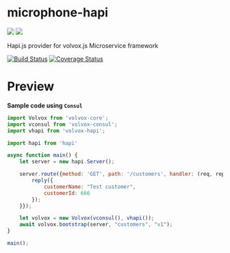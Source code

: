 # microphone-hapi
![](https://avatars3.githubusercontent.com/u/16361502?v=3&s=200)  ![](http://svgporn.com/logos/hapi.svg)  

Hapi.js provider for volvox.js Microservice framework

[![Build Status](https://travis-ci.org/volvoxjs/volvox-hapi.svg?branch=master)](https://travis-ci.org/volvoxjs/volvox-hapi) [![Coverage Status](https://coveralls.io/repos/github/volvoxjs/volvox-hapi/badge.svg?branch=master)](https://coveralls.io/github/volvoxjs/volvox-hapi?branch=master)

Preview
=================

**Sample code using `Consul`**

```js
import Volvox from 'volvox-core';
import vconsul from 'volvox-consul';
import vhapi from 'volvox-hapi';

import hapi from 'hapi'

async function main() {
    let server = new hapi.Server();

    server.route({method: 'GET', path: '/customers', handler: (req, reply) {
        reply({
            customerName: "Test customer",
            customerId: 666
        });
    }});

    let volvox = new Volvox(vconsul(), vhapi());
    await volvox.bootstrap(server, "customers", "v1");
}

main();
```
